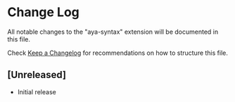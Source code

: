 # Change Log

All notable changes to the "aya-syntax" extension will be documented in this file.

Check [Keep a Changelog](http://keepachangelog.com/) for recommendations on how to structure this file.

## [Unreleased]

- Initial release